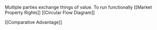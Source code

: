 
Multiple parties exchange things of value. 
To run functionally [[Market Property Rights]]
[[Circular Flow Diagram]]

[[Comparative Advantage]] 